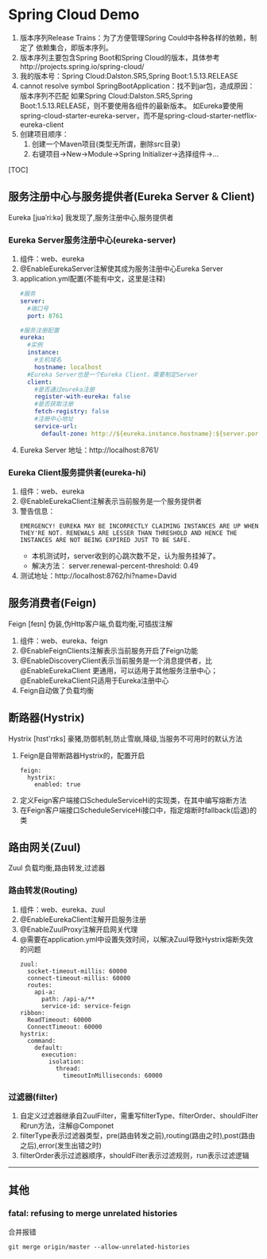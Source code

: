 # Spring Cloud Demo

1. 版本序列Release Trains：为了方便管理Spring Could中各种各样的依赖，制定了
依赖集合，即版本序列。
2. 版本序列主要包含Spring Boot和Spring Cloud的版本，具体参考http://projects.spring.io/spring-cloud/
3. 我的版本号：Spring Cloud:Dalston.SR5,Spring Boot:1.5.13.RELEASE
4. cannot resolve symbol SpringBootApplication：找不到jar包，造成原因：版本序列不匹配
如果Spring Cloud:Dalston.SR5,Spring Boot:1.5.13.RELEASE，则不要使用各组件的最新版本。
如Eureka要使用spring-cloud-starter-eureka-server，而不是spring-cloud-starter-netflix-eureka-client
5. 创建项目顺序：
    1. 创建一个Maven项目(类型无所谓，删除src目录)
    2. 右键项目->New->Module->Spring Initializer->选择组件->...

[TOC]
## 服务注册中心与服务提供者(Eureka Server & Client)
Eureka  [juəˈri:kə] 我发现了,服务注册中心,服务提供者

### Eureka Server服务注册中心(eureka-server)

1. 组件：web、eureka
2. @EnableEurekaServer注解使其成为服务注册中心Eureka Server
3. application.yml配置(不能有中文，这里是注释)
    ```yml
    #服务
    server:
      #端口号
      port: 8761

    #服务注册配置
    eureka:
      #实例
      instance:
        #主机域名
        hostname: localhost
      #Eureka Server也是一个Eureka Client，需要制定Server
      client:
        #是否通过eureka注册
        register-with-eureka: false
        #是否获取注册
        fetch-registry: false
        #注册中心地址
        service-url:
          default-zone: http://${eureka.instance.hostname}:${server.port}/eureka/
    ```
4. Eureka Server 地址：http://localhost:8761/
### Eureka Client服务提供者(eureka-hi)

1. 组件：web、eureka
2. @EnableEurekaClient注解表示当前服务是一个服务提供者
3. 警告信息：
    ```
    EMERGENCY! EUREKA MAY BE INCORRECTLY CLAIMING INSTANCES ARE UP WHEN THEY'RE NOT. RENEWALS ARE LESSER THAN THRESHOLD AND HENCE THE INSTANCES ARE NOT BEING EXPIRED JUST TO BE SAFE.
    ```
    - 本机测试时，server收到的心跳次数不足，认为服务挂掉了。
    - 解决方法：  server.renewal-percent-threshold: 0.49
4. 测试地址：http://localhost:8762/hi?name=David

## 服务消费者(Feign)
Feign [feɪn] 伪装,伪Http客户端,负载均衡,可插拔注解

1. 组件：web、eureka、feign
2. @EnableFeignClients注解表示当前服务开启了Feign功能
3. @EnableDiscoveryClient表示当前服务是一个消息提供者，比@EnableEurekaClient
更通用，可以适用于其他服务注册中心；@EnableEurekaClient只适用于Eureka注册中心
4. Feign自动做了负载均衡

## 断路器(Hystrix)
Hystrix [hɪst'rɪks]  豪猪,防御机制,防止雪崩,降级,当服务不可用时的默认方法

1. Feign是自带断路器Hystrix的，配置开启
    ```
    feign:
      hystrix:
        enabled: true
    ```
2. 定义Feign客户端接口ScheduleServiceHi的实现类，在其中编写熔断方法
3. 在Feign客户端接口ScheduleServiceHi接口中，指定熔断时fallback(后退)的类

## 路由网关(Zuul)
Zuul 负载均衡,路由转发,过滤器

### 路由转发(Routing)
1. 组件：web、eureka、zuul
2. @EnableEurekaClient注解开启服务注册
3. @EnableZuulProxy注解开启网关代理
4. @需要在application.yml中设置失效时间，以解决Zuul导致Hystrix熔断失效的问题
    ```
    zuul:
      socket-timeout-millis: 60000
      connect-timeout-millis: 60000
      routes:
        api-a:
          path: /api-a/**
          service-id: service-feign
    ribbon:
      ReadTimeout: 60000
      ConnectTimeout: 60000
    hystrix:
      command:
        default:
          execution:
            isolation:
              thread:
                timeoutInMilliseconds: 60000
    ```

### 过滤器(filter)

1. 自定义过滤器继承自ZuulFilter，需重写filterType、filterOrder、shouldFilter和run方法，注解@Componet
2. filterType表示过滤器类型，pre(路由转发之前),routing(路由之时),post(路由之后),error(发生出错之时)
3. filterOrder表示过滤器顺序，shouldFilter表示过滤规则，run表示过滤逻辑

-------------
## 其他
### fatal: refusing to merge unrelated histories
合并报错
```
git merge origin/master --allow-unrelated-histories
```

